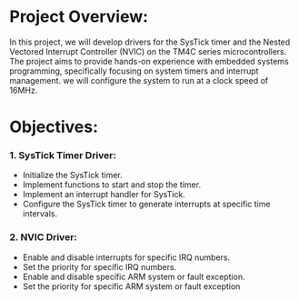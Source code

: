 # **Project Overview:**
In this project, we will develop drivers for the SysTick timer and the Nested Vectored Interrupt
Controller (NVIC) on the TM4C series microcontrollers. The project aims to provide hands-on
experience with embedded systems programming, specifically focusing on system timers and
interrupt management. we will configure the system to run at a clock speed of 16MHz.

 # **Objectives:**
### 1. **SysTick Timer Driver:**
- Initialize the SysTick timer.
- Implement functions to start and stop the timer.
- Implement an interrupt handler for SysTick.
- Configure the SysTick timer to generate interrupts at specific time intervals.


### 2. **NVIC Driver:**

- Enable and disable interrupts for specific IRQ numbers.
- Set the priority for specific IRQ numbers.
- Enable and disable specific ARM system or fault exception.
- Set the priority for specific ARM system or fault exception
